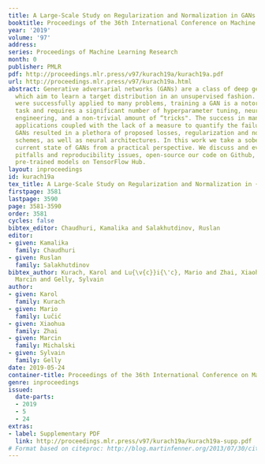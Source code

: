 ```yaml
---
title: A Large-Scale Study on Regularization and Normalization in GANs
booktitle: Proceedings of the 36th International Conference on Machine Learning
year: '2019'
volume: '97'
address: 
series: Proceedings of Machine Learning Research
month: 0
publisher: PMLR
pdf: http://proceedings.mlr.press/v97/kurach19a/kurach19a.pdf
url: http://proceedings.mlr.press/v97/kurach19a.html
abstract: Generative adversarial networks (GANs) are a class of deep generative models
  which aim to learn a target distribution in an unsupervised fashion. While they
  were successfully applied to many problems, training a GAN is a notoriously challenging
  task and requires a significant number of hyperparameter tuning, neural architecture
  engineering, and a non-trivial amount of “tricks". The success in many practical
  applications coupled with the lack of a measure to quantify the failure modes of
  GANs resulted in a plethora of proposed losses, regularization and normalization
  schemes, as well as neural architectures. In this work we take a sober view of the
  current state of GANs from a practical perspective. We discuss and evaluate common
  pitfalls and reproducibility issues, open-source our code on Github, and provide
  pre-trained models on TensorFlow Hub.
layout: inproceedings
id: kurach19a
tex_title: A Large-Scale Study on Regularization and Normalization in {GAN}s
firstpage: 3581
lastpage: 3590
page: 3581-3590
order: 3581
cycles: false
bibtex_editor: Chaudhuri, Kamalika and Salakhutdinov, Ruslan
editor:
- given: Kamalika
  family: Chaudhuri
- given: Ruslan
  family: Salakhutdinov
bibtex_author: Kurach, Karol and Lu{\v{c}}i{\'c}, Mario and Zhai, Xiaohua and Michalski,
  Marcin and Gelly, Sylvain
author:
- given: Karol
  family: Kurach
- given: Mario
  family: Lučić
- given: Xiaohua
  family: Zhai
- given: Marcin
  family: Michalski
- given: Sylvain
  family: Gelly
date: 2019-05-24
container-title: Proceedings of the 36th International Conference on Machine Learning
genre: inproceedings
issued:
  date-parts:
  - 2019
  - 5
  - 24
extras:
- label: Supplementary PDF
  link: http://proceedings.mlr.press/v97/kurach19a/kurach19a-supp.pdf
# Format based on citeproc: http://blog.martinfenner.org/2013/07/30/citeproc-yaml-for-bibliographies/
---
```

